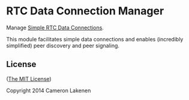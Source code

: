 # RTC Data Connection Manager

Manage [Simple RTC Data Connections](https://github.com/lakenen/simple-rtc-data-connection).

This module facilitates simple data connections and enables (incredibly simplified) peer discovery and peer signaling.

## License

([The MIT License](LICENSE))

Copyright 2014 Cameron Lakenen
